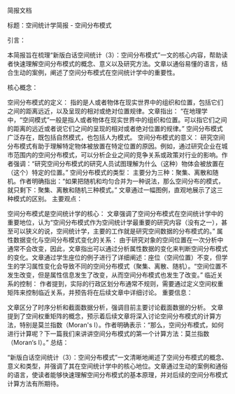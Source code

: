简报文档

标题：空间统计学简报 - 空间分布模式

引言：

本简报旨在梳理“新版白话空间统计（3）：空间分布模式”一文的核心内容，帮助读者快速理解空间分布模式的概念、意义以及研究方法。文章以通俗易懂的语言，结合生动的案例，阐述了空间分布模式在空间统计学中的重要性。

核心概念：

空间分布模式的定义： 指的是人或者物体在现实世界中的组织和位置，包括它们之间的距离远近，以及呈现的相对或绝对位置规律。文章指出： “在地理学中，“空间模式”一般是指人或者物体在现实世界中的组织和位置。可以指它们之间的距离的远近或者说它们之间的呈现的相对或者绝对位置的规律。” 空间分布模式广泛存在，既包括自然模式，也包括人为模式。
空间分布模式的意义： 研究空间分布模式有助于理解特定物体被放置在特定位置的原因。例如，通过研究企业在城市范围内的空间分布模式，可以分析企业之间的竞争关系或政策对行业的影响。作者强调：“研究空间分布模式的研究人员试图理解为什么（这种）物体会被放置在（这个）特定的位置。”
空间分布模式的类型： 主要分为三种：聚集、离散和随机。作者明确指出：“如果把随机和均匀合并为一种说法，那么空间分布的模式，就只剩下：聚集、离散和随机三种模式。” 文章通过一幅图例，直观地展示了这三种模式的区别。
主要观点：

空间分布模式是空间统计学的核心： 文章强调了空间分布模式在空间统计学中的重要地位，认为“空间分布模式作为空间统计学最重要的研究内容（没有之一），甚至可以狭义的说，空间统计学，主要的工作就是研究空间数据的分布模式的。”
属性数据变化与空间分布模式变化的关系： 由于研究对象的空间位置在一次分析中通常不会改变，因此，文章指出可以通过分析属性数据的变化来判断空间分布模式的变化。文章通过学生座位的例子进行了详细阐述：座位（空间位置）不变，但学生的学习属性变化会导致不同的空间分布模式（聚集、离散、随机）。“空间位置不发生改变，但是属性信息发生了改变，从而空间分布模式也发生了改变。”
临近关系的控制： 作者提到，实际的行政区划分布通常不规则，需要通过定义空间权重矩阵来控制临近关系，并预告将在后续文章中详细讨论。
重要信息：

文章区分了时序分析和截面数据分析，强调目前主要讨论截面数据的分析。
文章提到了空间权重矩阵的概念，预示着后续文章将深入讨论空间分布模式的计算方法，特别是莫兰指数（Moran's I）。作者明确表示：“那么，空间分布模式，如何进行计算呢？下一篇我们来讲讲空间分布模式的第一个计算方法：莫兰指数（Moran‘s I）。”
总结：

“新版白话空间统计（3）：空间分布模式”一文清晰地阐述了空间分布模式的概念、意义和类型，并强调了其在空间统计学中的核心地位。文章通过生动的案例和通俗的语言，使读者能够快速理解空间分布模式的基本原理，并对后续的空间分布模式计算方法有所期待。